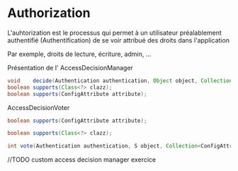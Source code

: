 <!-- .slide: class="" -->

# Authorization

L'auhtorization est le processus qui permet à un utilisateur préalablement authentifié 
(Authentification) de se voir attribué des droits dans l'application

Par exemple, droits de lecture, écriture, admin, ...

Présentation de l' AccessDecisionManager

```java
void	decide(Authentication authentication, Object object, Collection<ConfigAttribute> configAttributes);
boolean	supports(Class<?> clazz);
boolean	supports(ConfigAttribute attribute);
```

AccessDecisionVoter

```java
boolean supports(ConfigAttribute attribute);

boolean supports(Class<?> clazz);

int vote(Authentication authentication, S object, Collection<ConfigAttribute> attributes);
```

//TODO custom access decision manager exercice
